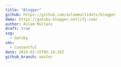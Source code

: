 ```yaml
---
title: "Blogger"
github: https://github.com/aslammultidots/blogger
demo: https://gatsby-blogger.netlify.com/
author: Aslam Multani
draft: true
ssg:
  - Gatsby
cms:
  - Contentful
date: 2019-02-25T05:18:26Z
github_branch: master
---
```

